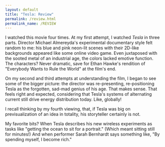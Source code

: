 ```yaml
---
layout: default
title: "Tesla: Review"
permalink: /review.html
permalink_name: /REVIEW
---
```


I watched this movie four times.
At my first attempt, I watched *Tesla* in three parts. Director Michael Almereyda's experimental documentary style felt random to me: his blue and pink neon-lit scenes with their 2D-like backgrounds appeared like some online video game. Even juxtaposed with the sooted metal of an industrial age, the colors lacked emotive function. The characters? Never dramatic, save for Ethan Hawke's rendition of "Everybody Wants to Rule the World" at the film's end.

On my second and third attempts at understanding the film, I began to see some of the bigger picture: the director was re-presenting, re-positioning Tesla as the forgotten, sad-mad genius of his age. That makes sense. That feels right and expected, considering that Tesla's systems of alternating current still drive energy distribution today. Like, globally!

I recall thinking by my fourth viewing, that, if Tesla was big on previsualization of an idea in totality, his storyteller certainly is not.

My favorite bits? When Tesla describes his new wireless experiments as tasks like "getting the ocean to sit for a portrait." (Which meant sitting still for minutes!) And when performer Sarah Bernhardt says something like, "By spending myself, I become rich."  

